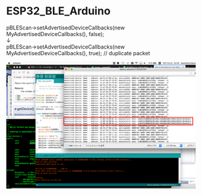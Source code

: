 # ESP32_BLE_Arduino

pBLEScan->setAdvertisedDeviceCallbacks(new MyAdvertisedDeviceCallbacks(), false);  
↓  
pBLEScan->setAdvertisedDeviceCallbacks(new MyAdvertisedDeviceCallbacks(), true);  // duplicate packet

<img src="BLE_Duplicate_Packet.png">
